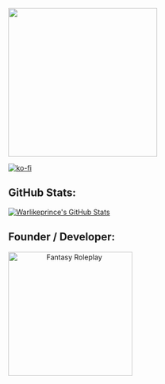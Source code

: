 <p>
  <img width="300" height="300" src="https://avatars.githubusercontent.com/u/27927442?s=400&u=ece21aa5757fc7c8940a31436a7e593c3defbdfb&v=4">
</p>


[![ko-fi](https://ko-fi.com/img/githubbutton_sm.svg)](https://ko-fi.com/warlikeprince)

## GitHub Stats:
[![Warlikeprince's GitHub Stats](https://github-readme-stats.vercel.app/api?username=warlikeprince)](https://ko-fi.com/warlikeprince)

## Founder / Developer:
<a href="https://github.com/warlikeprince" align="center">
  <img border="0" alt="Fantasy Roleplay" src="https://media.discordapp.net/attachments/1296130667469471842/1303638857178419200/redo.png" height="250">
</a>
